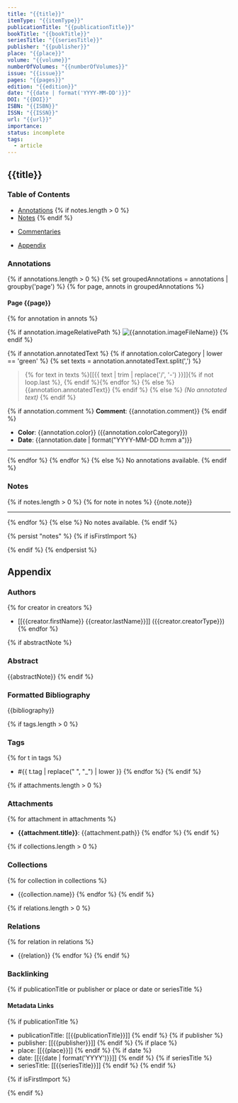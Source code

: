 ```yaml
---
title: "{{title}}"
itemType: "{{itemType}}"
publicationTitle: "{{publicationTitle}}"
bookTitle: "{{bookTitle}}"
seriesTitle: "{{seriesTitle}}"
publisher: "{{publisher}}"
place: "{{place}}"
volume: "{{volume}}"
numberOfVolumes: "{{numberOfVolumes}}"
issue: "{{issue}}"
pages: "{{pages}}"
edition: "{{edition}}"
date: "{{date | format('YYYY-MM-DD')}}"
DOI: "{{DOI}}"
ISBN: "{{ISBN}}"
ISSN: "{{ISSN}}"
url: "{{url}}"
importance: 
status: incomplete
tags:
  - article
---
```


## {{title}}

### Table of Contents

- [Annotations](#annotations)
{% if notes.length > 0 %}
- [Notes](#notes)
{% endif %}
+ [Commentaries](#commentaries)

- [Appendix](#appendix)

### Annotations

{% if annotations.length > 0 %}
{% set groupedAnnotations = annotations | groupby('page') %}
{% for page, annots in groupedAnnotations %}
#### Page {{page}}

{% for annotation in annots %}

{% if annotation.imageRelativePath %}
![{{annotation.imageFileName}}](<{{annotation.imageRelativePath}}>)
{% endif %}

{% if annotation.annotatedText %}
{% if annotation.colorCategory | lower == 'green' %}
{% set texts = annotation.annotatedText.split(',') %}
> {% for text in texts %}[[{{ text | trim | replace('/', '-') }}]]{% if not loop.last %}, {% endif %}{% endfor %}
{% else %}
> {{annotation.annotatedText}}
{% endif %}
{% else %}
> *(No annotated text)*
{% endif %}

{% if annotation.comment %}
**Comment**: {{annotation.comment}}
{% endif %}

- **Color**: {{annotation.color}} ({{annotation.colorCategory}})
- **Date**: {{annotation.date | format("YYYY-MM-DD h:mm a")}}

---

{% endfor %}
{% endfor %}
{% else %}
No annotations available.
{% endif %}

### Notes

{% if notes.length > 0 %}
{% for note in notes %}
{{note.note}}

---
{% endfor %}
{% else %}
No notes available.
{% endif %}

{% persist "notes" %}
{% if isFirstImport %}
<!-- Write your personal notes here -->
{% endif %}
{% endpersist %}

## Appendix

### Authors

{% for creator in creators %}
- [[{{creator.firstName}} {{creator.lastName}}]] ({{creator.creatorType}})
{% endfor %}

{% if abstractNote %}
### Abstract

{{abstractNote}}
{% endif %}

### Formatted Bibliography

{{bibliography}}

{% if tags.length > 0 %}
### Tags

{% for t in tags %}
- #{{ t.tag | replace(" ", "_") | lower }}
{% endfor %}
{% endif %}

{% if attachments.length > 0 %}
### Attachments

{% for attachment in attachments %}
- **{{attachment.title}}**: {{attachment.path}}
{% endfor %}
{% endif %}

{% if collections.length > 0 %}
### Collections

{% for collection in collections %}
- {{collection.name}}
{% endfor %}
{% endif %}

{% if relations.length > 0 %}
### Relations

{% for relation in relations %}
- {{relation}}
{% endfor %}
{% endif %}

### Backlinking

{% if publicationTitle or publisher or place or date or seriesTitle %}
#### Metadata Links

{% if publicationTitle %}
- publicationTitle: [[{{publicationTitle}}]]
{% endif %}
{% if publisher %}
- publisher: [[{{publisher}}]]
{% endif %}
{% if place %}
- place: [[{{place}}]]
{% endif %}
{% if date %}
- date: [[{{date | format('YYYY')}}]]
{% endif %}
{% if seriesTitle %}
- seriesTitle: [[{{seriesTitle}}]]
{% endif %}
{% endif %}

{% if isFirstImport %}
<!-- Any additional notes or comments -->
{% endif %}